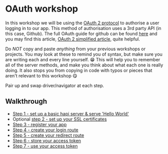 # OAuth workshop

In this workshop we will be using the [OAuth 2 protocol](https://oauth.net/2/) to authorise a user logging in to our app. This method of authorisation uses a 3rd party API (in this case, Github). The full OAuth guide for github can be found [here](https://developer.github.com/v3/oauth/) and you may find this article, [OAuth 2 simplified article](https://aaronparecki.com/oauth-2-simplified), quite helpful.

Do _NOT_ copy and paste _anything_ from your previous workshops or projects. You may look at these to remind you of syntax, but make sure you are writing each and every line yourself. :grin: This will help you to remember all of the server methods, and make you think about what each one is really doing. It also stops you from copying in code with typos or pieces that aren't relevant to this workshop :yum:

Pair up and swap driver/navigator at each step.

## Walkthrough
+ [Step 1 - set up a basic hapi server & serve 'Hello World'](./step1.md)
+ Optional [step 2 - set up your SSL certificates](./step2.md)
+ [Step 3 - register your app](./step3.md)
+ [Step 4 - create your login route](./step4.md)
+ [Step 5 - create your redirect route](./step5.md)
+ [Step 6 - store your access token](./step6.md)
+ [Step 7 - use your access token](./step7.md)
